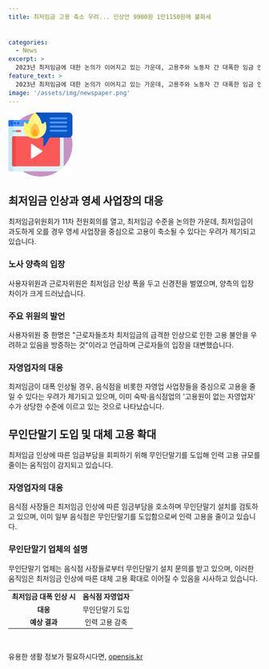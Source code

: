 ```yaml
---
title: 최저임금 고용 축소 우려... 인상안 9900원 1만1150원에 불화세


categories:
  - News
excerpt: >
  2023년 최저임금에 대한 논의가 이어지고 있는 가운데, 고용주와 노동자 간 대폭한 임금 인상에 대한 입장 차이로 논란이 일고 있다. 한국경영자총협회 등 사용자 측은 최저임금 인상이 중소기업과 소상공인에게 부담이 될 우려를 제기하고 있는 반면, 한국노동조합총연맹 등 근로자 측은 물가 상승 등을 이유로 대폭한 임금 인상을 요구하고 있다. 이러한 논란 속에서 음식점업체들은 임금 부담을 낮추기 위해 무인단말기 도입 등의 조치를 취하고 있으며, 최저임금 인상으로 인해 자영업자들의 고용 상황이 불안해지고 있는 실정이다.
feature_text: >
  2023년 최저임금에 대한 논의가 이어지고 있는 가운데, 고용주와 노동자 간 대폭한 임금 인상에 대한 입장 차이로 논란이 일고 있다. 한국경영자총협회 등 사용자 측은 최저임금 인상이 중소기업과 소상공인에게 부담이 될 우려를 제기하고 있는 반면, 한국노동조합총연맹 등 근로자 측은 물가 상승 등을 이유로 대폭한 임금 인상을 요구하고 있다. 이러한 논란 속에서 음식점업체들은 임금 부담을 낮추기 위해 무인단말기 도입 등의 조치를 취하고 있으며, 최저임금 인상으로 인해 자영업자들의 고용 상황이 불안해지고 있는 실정이다.
image: '/assets/img/newspaper.png'
---
```


<p><img src="/assets/img/news.png" alt="rentncar 속보" /></p>

<h2 data-ke-size="size26">최저임금 인상과 영세 사업장의 대응</h2>

<p data-ke-size="size16">최저임금위원회가 11차 전원회의를 열고, 최저임금 수준을 논의한 가운데, 최저임금이 과도하게 오를 경우 영세 사업장을 중심으로 고용이 축소될 수 있다는 우려가 제기되고 있습니다.</p>

<h3>노사 양측의 입장</h3>

<p data-ke-size="size16">사용자위원과 근로자위원은 최저임금 인상 폭을 두고 신경전을 벌였으며, 양측의 입장 차이가 크게 드러났습니다.</p>

<h3>주요 위원의 발언</h3>

<p data-ke-size="size16">사용자위원 중 한명은 "근로자들조차 최저임금의 급격한 인상으로 인한 고용 불안을 우려하고 있음을 방증하는 것"이라고 언급하며 근로자들의 입장을 대변했습니다.</p>

<h3>자영업자의 대응</h3>

<p data-ke-size="size16">최저임금이 대폭 인상될 경우, 음식점을 비롯한 자영업 사업장들을 중심으로 고용을 줄일 수 있다는 우려가 제기되고 있으며, 이미 숙박·음식점업의 '고용원이 없는 자영업자' 수가 상당한 수준에 이르고 있는 것으로 나타났습니다.</p>

<h2 data-ke-size="size26">무인단말기 도입 및 대체 고용 확대</h2>

<p data-ke-size="size16">최저임금 인상에 따른 임금부담을 회피하기 위해 무인단말기를 도입해 인력 고용 규모를 줄이는 움직임이 감지되고 있습니다.</p>

<h3>자영업자의 대응</h3>

<p data-ke-size="size16">음식점 사장들은 최저임금 인상에 따른 임금부담을 호소하며 무인단말기 설치를 검토하고 있으며, 이미 일부 음식점은 무인단말기를 도입함으로써 인력 고용을 줄이고 있습니다.</p>

<h3>무인단말기 업체의 설명</h3>

<p data-ke-size="size16">무인단말기 업체는 음식점 사장들로부터 무인단말기 설치 문의를 받고 있으며, 이러한 움직임은 최저임금 인상에 따른 대체 고용 확대로 이어질 수 있음을 시사하고 있습니다.</p>

<table>
    <tr>
        <td style="text-align: center; height: 17px;"><b>최저임금 대폭 인상 시</b></td>
        <td style="text-align: center; height: 17px;"><b>음식점 자영업자</b></td>
    </tr>
    <tr>
        <td style="text-align: center; height: 17px;"><b>대응</b></td>
        <td style="text-align: center; height: 17px;">무인단말기 도입</td>
    </tr>
    <tr>
        <td style="text-align: center; height: 17px;"><b>예상 결과</b></td>
        <td style="text-align: center; height: 17px;">인력 고용 감축</td>
    </tr>
</table>

<p data-ke-size="size16">&nbsp;</p>
유용한 생활 정보가 필요하시다면, <a href="https://opensis.kr" rel="dofollow">opensis.kr</a>


